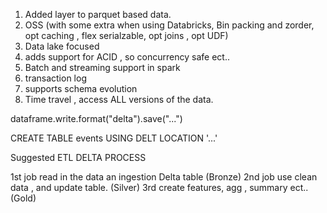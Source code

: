 1. Added layer to parquet based data.
2. OSS (with some extra when using Databricks, Bin packing and zorder, opt caching , flex serialzable, opt joins , opt UDF)
3. Data lake focused
4. adds support for ACID , so concurrency safe ect..
5. Batch and streaming support in spark
6. transaction log
7. supports schema evolution
8. Time travel , access ALL versions of the data.

dataframe.write.format("delta").save("...")


CREATE TABLE events USING DELT LOCATION '...'


Suggested ETL DELTA PROCESS

1st job read in the data an ingestion Delta table (Bronze)
2nd job use clean data , and update table. (Silver)
3rd create features, agg , summary ect.. (Gold)
